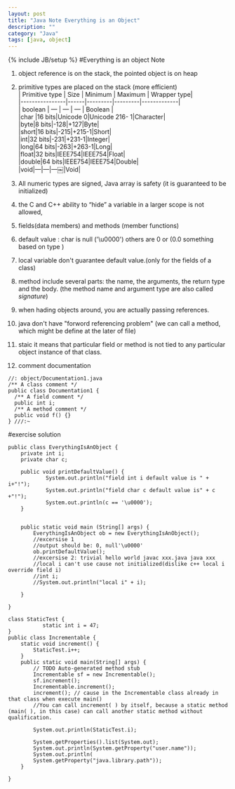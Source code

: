 ```yaml
---
layout: post
title: "Java Note Everything is an Object"
description: ""
category: "Java"
tags: [java, object]
---
```

{% include JB/setup %}
#Everything is an object Note
1. object reference is on the stack, the pointed object is on heap 
2. primitive types are placed on the stack (more efficient)  
| Primitive type | Size | Minimum | Maximum | Wrapper type|  
|----------------|------|---------|---------|-------------|  | boolean        | —    | —       | —       | Boolean     |    |char            |16 bits|Unicode 0|Unicode 216- 1|Character|  |byte|8 bits|-128|+127|Byte|  |short|16 bits|-215|+215-1|Short|  |int|32 bits|-231|+231-1|Integer|  |long|64 bits|-263|+263-1|Long|  |float|32 bits|IEEE754|IEEE754|Float|  |double|64 bits|IEEE754|IEEE754|Double|  |void|—|—|—￼|Void|  
3. All numeric types are signed, Java array is safety (it is guaranteed to be initialized)
4. the C and C++ ability to “hide” a variable in a larger scope is not allowed,
5. fields(data members) and methods (member functions)
6. default value : char  is null ('\u0000') others are 0 or (0.0 something based on type )
7. local variable don't guarantee default value.(only for the fields of a class)
8. method include several parts: the name, the arguments, the return type and the body. (the method name and argument type are also called *signature*)
9. when hading objects around, you are actually passing references.
10. java don't have "forword referencing problem" (we can call a method, which might be define at the later of file)
11. staic it means that particular field or method is not tied to any particular object instance of that class. 
12. comment documentation
```
//: object/Documentation1.java/** A class comment */public class Documentation1 {  /** A field comment */  public int i;  /** A method comment */  public void f() {}} ///:~```

#exercise solution
```
public class EverythingIsAnObject {
	private int i;
	private char c;
	
	public void printDefaultValue() {
			System.out.println("field int i default value is " + i+"!");
			System.out.println("field char c default value is" + c +"!");
			System.out.println(c == '\u0000');
	}
	
	
	public static void main (String[] args) {
		EverythingIsAnObject ob = new EverythingIsAnObject();
		//excersise 1
		//output should be: 0, null'\u0000'
		ob.printDefaultValue();
		//excersise 2: trivial hello world javac xxx.java java xxx
		//local i can't use cause not initialized(dislike c++ local i override field i)
		//int i;
		//System.out.println("local i" + i);
		
	}

}

class StaticTest {
           static int i = 47;
}
public class Incrementable {
	static void increment() {
		StaticTest.i++;
	}
	public static void main(String[] args) {
		// TODO Auto-generated method stub
		Incrementable sf = new Incrementable();
		sf.increment();
		Incrementable.increment();
		increment(); // cause in the Incrementable class already in that class when execute main()
		//You can call increment( ) by itself, because a static method (main( ), in this case) can call another static method without qualification.
		
		System.out.println(StaticTest.i);
		
		System.getProperties().list(System.out);
	    System.out.println(System.getProperty("user.name"));
	    System.out.println(
	    System.getProperty("java.library.path"));
	}

}


```